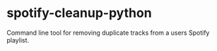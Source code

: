 # spotify-cleanup-python
Command line tool for removing duplicate tracks from a users Spotify playlist.
